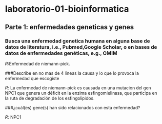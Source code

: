 # laboratorio-01-bioinformatica


## Parte 1: enfermedades geneticas y genes


### Busca una enfermedad genetica humana en alguna base de datos de literatura, i.e., Pubmed,Google Scholar, o en bases de datos de enfermedades genéticas, e.g., OMIM

_R_:Enfermedad de niemann-pick.


###Describe en no mas de 4 lineas la causa y lo que lo provoca la enfermedad que escogiste

_R_: La enfermedad de niemann-pick es causada en una mutacion del gen NPC1 que genera un déficit en la enzima esfingomielinasa, que participa en la ruta de degradación de los esfingolipidos.

###¿cuál(es) gene(s) han sido relacionados con esta enfermedad?

_R_: NPC1






